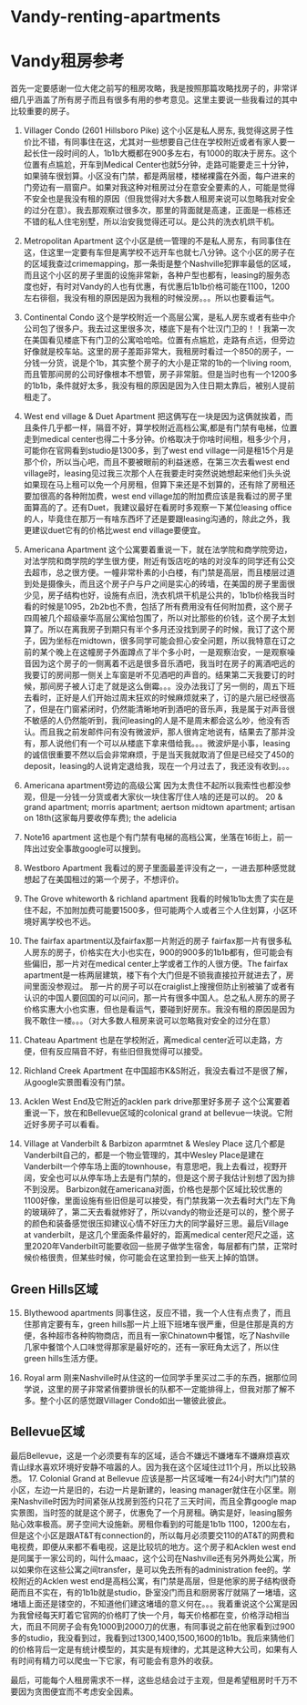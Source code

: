 # Vandy-renting-apartments
# Vandy租房参考

首先一定要感谢一位大佬之前写的租房攻略，我是按照那篇攻略找房子的，非常详细几乎涵盖了所有房子而且有很多有用的参考意见。这里主要说一些我看过的其中比较重要的房子。

1. Villager Condo (2601 Hillsboro Pike)
这个小区是私人房东, 我觉得这房子性价比不错，有同事住在这，尤其对一些想要自己住在学校附近或者有家人要一起长住一段时间的人，1b1b大概都在900多左右，有1000的取决于房东。这个位置有点尴尬，开车到Medical Center也就5分钟，走路可能要走三十分钟，如果骑车很划算。小区没有门禁，都是两层楼，楼梯裸露在外面，每户进来的门旁边有一扇窗户。如果对我这种对租房过分在意安全要素的人，可能是觉得不安全也是我没有租的原因（但我觉得对大多数人租房来说可以忽略我对安全的过分在意）。我去那观察过很多次，那里的背面就是高速，正面是一栋栋还不错的私人住宅别墅，所以治安我觉得还可以。是公共的洗衣机烘干机。

2. Metropolitan Apartment
这个小区是统一管理的不是私人房东，有同事住在这，住这里一定要有车但是离学校不远开车也就七八分钟。这个小区的房子在的区域我查过crimemapping，那一条街是整个Nashville犯罪率最低的区域，而且这个小区的房子里面的设施非常新，各种户型也都有，leasing的服务态度也好，有时对Vandy的人也有优惠，有优惠后1b1b价格可能在1100，1200左右徘徊，我没有租的原因是因为我租的时候没房。。。所以也要看运气。

3. Continental Condo
这个是学校附近一个高层公寓，是私人房东或者有些中介公司包了很多户。我去过这里很多次，楼底下是有个壮汉门卫的！！我第一次在美国看见楼底下有门卫的公寓哈哈哈。位置有点尴尬，走路有点远，但旁边好像就是校车站。这里的房子差距非常大，我租房时看过一个850的房子，一分钱一分货，说是个1b，其实整个房子的大小是正常的1b的一个living room, 而且管那间房的公司好像根本不想管，房子非常脏。但是当时也有一个1200多的1b1b，条件就好太多，我没有租的原因是因为入住日期太靠后，被别人提前租走了。

4. West end village & Duet Apartment
把这俩写在一块是因为这俩就挨着，而且条件几乎都一样，隔音不好，算学校附近高档公寓,都是有门禁有电梯，位置走到medical center也得二十多分钟。价格取决于你啥时间租，租多少个月，可能你在官网看到studio是1300多，到了west end village一问是租15个月是那个价，所以当心吧，而且不要被眼前的利益迷惑，在第三次去看west end village时，leasing见过我三次那个人在我要走时突然说她想起来他们头头说如果现在马上租可以免一个月房租，但算下来还是不划算的，还有除了房租还要加很高的各种附加费，west end village加的附加费应该是我看过的房子里面算高的了。还有Duet，我建议最好在看房时多观察一下某位leasing office的人，毕竟住在那万一有啥东西坏了还是要跟leasing沟通的，除此之外，我更建议duet它有的价格比west end village要便宜。

5. Americana Apartment
这个公寓要着重说一下，就在法学院和商学院旁边，对法学院和商学院的学生很方便，附近有饭店吃的啥的对没车的同学还有公交去超市，总之很方便。一幢非常朴素的小白楼，有门禁是高层，而且楼层过道到处是摄像头，而且这个房子户与户之间是实心的砖墙，在美国的房子里面很少见，房子结构也好，设施有点旧，洗衣机烘干机是公共的，1b1b价格我当时看的时候是1095，2b2b也不贵，包括了所有费用没有任何附加费，这个房子四周被几个超级豪华高层公寓给包围了，所以对比那些的价钱，这个房子太划算了。所以在离我房子到期只有半个多月还没找到房子的时候，我订了这个房子，因为坐标在midtown，很多同学可能会担心安全问题，所以我特意在订之前的某个晚上在这幢房子外面蹲点了半个多小时，一是观察治安，一是观察噪音因为这个房子的一侧离着不远是很多音乐酒吧，我当时在房子的离酒吧远的我要订的房间那一侧关上车窗是听不见酒吧的声音的。结果第二天我要订的时候，那间房子被人订走了就是这么倒霉。。。没办法我订了另一侧的，周五下班去看时，正好是人们开始过周末狂欢的时候麻烦就来了，订的是六层已经很高了，但是在门窗紧闭时，仍然能清晰地听到酒吧的音乐声，我是属于对声音很不敏感的人仍然能听到，我问leasing的人是不是周末都会这么吵，他没有否认。而且我之前发邮件问有没有微波炉，那人很肯定地说有，结果去了那并没有，那人说他们有一个可以从楼底下拿来借给我。。。微波炉是小事，leasing的诚信很重要不然以后会非常麻烦，于是当天我就取消了但是已经交了450的deposit，leasing的人说肯定退给我，现在一个月过去了，我还没有收到。。。

6. Americana apartment旁边的高级公寓
因为太贵住不起所以我索性也都没参观，但是一分钱一分货或者大家伙一块住客厅住人啥的还是可以的。
20 & grand apartment; morris apartment; aertson midtown apartment; artisan on 18th(这家每月要收停车费); the adelicia

7. Note16 apartment
这也是个有门禁有电梯的高档公寓，坐落在16街上，前一阵出过安全事故google可以搜到。

8. Westboro Apartment
我看过的房子里面最差评没有之一，一进去那种感觉就想起了在美国租过的第一个房子，不想评价。

9. The Grove whiteworth & richland apartment
我看的时候1b1b太贵了实在是住不起，不加附加费可能要1500多，但可能两个人或者三个人住划算，小区环境好离学校也不远。

10. The fairfax apartment以及fairfax那一片附近的房子
fairfax那一片有很多私人房东的房子，价格实在大小也实在，900的900多的1b1b都有，但可能会有些偏旧，那一片对在medical center上学或者工作的人很方便。The fairfax apartment是一栋两层建筑，楼下有个大门但是不锁我直接拉开就进去了，房间里面没参观过。 那一片的房子可以在craiglist上搜搜但防止别被骗了或者有认识的中国人要回国的可以问问，那一片有很多中国人。总之私人房东的房子价格实惠大小也实惠，但也是看运气，要碰到好房东。我没有租的原因是因为我不敢住一楼。。。（对大多数人租房来说可以忽略我对安全的过分在意）

11. Chateau Apartment
也是在学校附近，离medical center近可以走路，方便，但有反应隔音不好，有些旧但我觉得可以接受。

12. Richland Creek Apartment
在中国超市K&S附近，我没去看过不是很了解，从google实景图看没有门禁。

13. Acklen West End及它附近的acklen park drive那里好多房子
这个公寓要着重说一下，放在和Bellevue区域的colonical grand at bellevue一块说。它附近好多房子可以看看。

14. Village at Vanderbilt & Barbizon aparmtnet & Wesley Place
这几个都是Vanderbilt自己的，都是一个物业管理的，其中Wesley Place是建在Vanderbilt一个停车场上面的townhouse，有意思吧，我上去看过，视野开阔，安全也可以从停车场上去是有门禁的，但是这个房子我估计别想了因为排不到没房。 Barbizon就在americana对面，价格也是那个区域比较优惠的1100好像，里面设施有些旧但是可以接受，有门禁我第一次去看时大门左下角的玻璃碎了，第二天去看就修好了，所以vandy的物业还是可以的，整个房子的颜色和装备感觉很压抑建议心情不好压力大的同学最好三思。最后Village at vanderbilt，是这几个里面条件最好的，距离medical center咫尺之遥，这里2020年Vanderbilt可能要收回一些房子做学生宿舍，每层都有门禁，正常时候价格很贵，但某些时候，你可能会在这里捡到一些天上掉的馅饼。

## Green Hills区域
15. Blythewood apartments
同事住这，反应不错，我一个人住有点贵了，而且住那肯定要有车，green hills那一片上班下班堵车很严重，但是住那是真的方便，各种超市各种购物商店，而且有一家Chinatown中餐馆，吃了Nashville几家中餐馆个人口味觉得那家是最好吃的，还有一家旺角太远了，所以住green hills生活方便。

16. Royal arm
刚来Nashville时从住这的一位同学手里买过二手的东西，据那位同学说，这里的房子非常紧俏要排很长的队都不一定能排得上，但我对那了解不多。整个小区的感觉跟Villager Condo如出一辙彼此彼此。


## Bellevue区域
最后Bellevue，这是一个必须要有车的区域，适合不嫌远不嫌堵车不嫌麻烦喜欢青山绿水喜欢环境好安静不喧嚣的人。因为我在这个区域住过11个月，所以比较熟悉。
17. Colonial Grand at Bellevue
应该是那一片区域唯一有24小时大门门禁的小区，左边一片是旧的，右边一片是新建的，leasing manager就住在小区里。刚来Nashville时因为时间紧张从找房到签约只花了三天时间，而且全靠google map实景图，当时签的就是这个房子，优惠免了一个月房租。确实是好，leasing服务贴心效率极高。房子空间大设施新。房租你看到的可能是1b1b 1100，1200左右，但是这个小区是跟AT&T有connection的，所以每月必须要交110的AT&T的网费和电视费，即便从来都不看电视，这是比较坑的地方。这个房子和Acklen west end是同属于一家公司的，叫什么maac，这个公司在Nashville还有另外两处公寓，所以如果你在这些公寓之间transfer，是可以免去所有的administration fee的。学校附近的Acklen west end是高档公寓，有门禁是高层，但是他家的房子结构很奇葩而且不实在，有的1b1b就是studio，卧室没门而且和厨房客厅就隔了一堵墙，这堵墙上面还是镂空的，不知道他们建这堵墙的意义何在。。。我着重说这个公寓是因为我曾经每天盯着它官网的价格盯了快一个月，每天价格都在变，价格浮动相当大，而且不同房子会有免1000到2000刀的优惠，有同事说之前在他家看到过900多的studio，我没看到过，我看到过1300,1400,1500,1600的1b1b。我后来猜他们的价格背后一定是有统计模型的，其实是有规律的，尤其是这种大公司，如果有人有时间有精力可以爬虫一下它家，有可能会有意外的收获。

最后，可能每个人租房需求不一样，这些总结会过于主观，但是希望租房时千万不要因为贪图便宜而不考虑安全因素。
